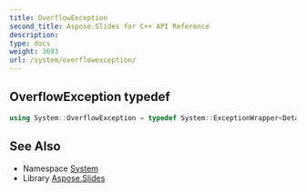 ```yaml
---
title: OverflowException
second_title: Aspose.Slides for C++ API Reference
description: 
type: docs
weight: 3693
url: /system/overflowexception/
---
```

## OverflowException typedef




```cpp
using System::OverflowException = typedef System::ExceptionWrapper<Details_OverflowException >
```

## See Also

* Namespace [System](../)
* Library [Aspose.Slides](../../)